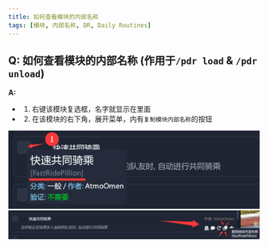 ```yaml
---
title: 如何查看模块的内部名称
tags: [模块, 内部名称, DR, Daily Routines]
---
```


## Q: 如何查看模块的内部名称 (作用于`/pdr load` & `/pdr unload`)
**A:**

- 1. 右键该模块复选框，名字就显示在里面 
- 2. 在该模块的右下角，展开菜单，内有`复制模块内部名称`的按钮

![DR ModuleName0](/assets/FAQ/Main/DRModuleName0.png)
![DR ModuleName1](/assets/FAQ/Main/DRModuleName1.png)